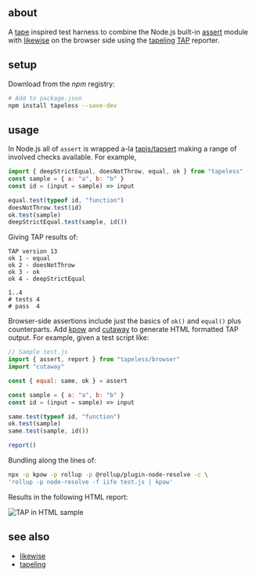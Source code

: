 ## about

A [tape](https://github.com/substack/tape) inspired test harness to combine the Node.js built-in [assert](https://nodejs.org/api/assert.html) module with [likewise](https://npm.im/likewise) on the browser side using the [tapeling](https://npm.im/tapeling) [TAP](https://testanything.org) reporter.

## setup

Download from the _npm_ registry:

```sh
# Add to package.json
npm install tapeless --save-dev
```

## usage

In Node.js all of `assert` is wrapped a-la [tapjs/tapsert](https://github.com/tapjs/tapsert) making a range of involved checks available. For example,

```js
import { deepStrictEqual, doesNotThrow, equal, ok } from "tapeless"
const sample = { a: "a", b: "b" }
const id = (input = sample) => input

equal.test(typeof id, "function")
doesNotThrow.test(id)
ok.test(sample)
deepStrictEqual.test(sample, id())
```

Giving TAP results of:

```console
TAP version 13
ok 1 - equal
ok 2 - doesNotThrow
ok 3 - ok
ok 4 - deepStrictEqual

1..4
# tests 4
# pass  4
```

Browser-side assertions include just the basics of `ok()` and `equal()` plus counterparts. Add [kpow](https://npm.im/kpow) and [cutaway](https://npm.im/cutaway) to generate HTML formatted TAP output. For example, given a test script like:

```js
// Sample test.js
import { assert, report } from "tapeless/browser"
import "cutaway"

const { equal: same, ok } = assert

const sample = { a: "a", b: "b" }
const id = (input = sample) => input

same.test(typeof id, "function")
ok.test(sample)
same.test(sample, id())

report()
```

Bundling along the lines of:

```sh
npx -p kpow -p rollup -p @rollup/plugin-node-resolve -c \
'rollup -p node-resolve -f iife test.js | kpow'
```

Results in the following HTML report:

![TAP in HTML sample](https://i.imgur.com/A2bwjDX.png)

## see also

- [likewise](https://github.com/thewhodidthis/likewise)
- [tapeling](https://github.com/thewhodidthis/tapeling)
